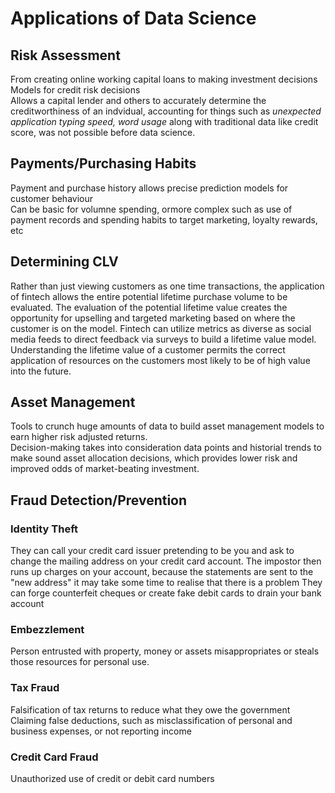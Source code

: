 # Applications of Data Science 
## Risk Assessment  
From creating online working capital loans to making investment decisions  
Models for credit risk decisions  
Allows a capital lender and others to accurately determine the creditworthiness of an indvidual, accounting for things such as *unexpected application typing speed, word usage* along with traditional data like credit score, was not possible before data science.

## Payments/Purchasing Habits  
Payment and purchase history allows precise prediction models for customer behaviour  
Can be basic for volumne spending, ormore complex such as use of payment records and spending habits to target marketing, loyalty rewards, etc


## Determining CLV
Rather than just viewing customers as one time transactions, the application of fintech allows the entire potential lifetime purchase volume to be evaluated.
The evaluation of the potential lifetime value creates the opportunity for upselling and targeted marketing based on where the customer is on the model. Fintech can utilize metrics as diverse as social media feeds to direct feedback via surveys to build a lifetime value model. Understanding the lifetime value of a customer permits the correct application of resources on the customers most likely to be of high value into the future.

## Asset Management  
Tools to crunch huge amounts of data to build asset management models to earn higher risk adjusted returns.  
Decision-making takes into consideration data points and historial trends to make sound asset allocation decisions, which provides lower risk and improved odds of market-beating investment.   

## Fraud Detection/Prevention  
### Identity Theft  
They can call your credit card issuer pretending to be you and ask to change the mailing address on your credit card account. The impostor then runs up charges on your account, because the statements are sent to the "new address" it may take some time to realise that there is a problem
They can forge counterfeit cheques or create fake debit cards to drain your bank account

### Embezzlement  
Person entrusted with property, money or assets misappropriates or steals those resources for personal use.  

### Tax Fraud  
Falsification of tax returns to reduce what they owe the government
Claiming false deductions, such as misclassification of personal and business expenses, or not reporting income  

### Credit Card Fraud  
Unauthorized use of credit or debit card numbers  
